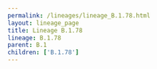 ```yaml
---
permalink: /lineages/lineage_B.1.78.html
layout: lineage_page
title: Lineage B.1.78
lineage: B.1.78
parent: B.1
children: ['B.1.78']
---
```

